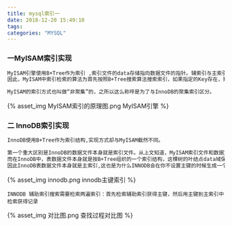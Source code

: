 ```yaml
---
title: mysql索引一
date: 2018-12-20 15:49:10
tags:
categories: "MYSQL"
---
```

### 一MyISAM索引实现

``` bash
MyISAM引擎使用B+Tree作为索引 ,索引文件的data存储指向数据文件的指针。辅索引与主索引基本一致，但是辅索引不用保证唯一性.
因此，MyISAM中索引检索的算法为首先按照B+Tree搜索算法搜索索引，如果指定的Key存在，则取出其data域的值，然后以data域的值为地址读取相应数据记录。

MyISAM的索引方式也叫做“非聚集”的，之所以这么称呼是为了与InnoDB的聚集索引区分。
```
{% asset_img MyISAM索引的原理图.png MyISAM引擎 %}

### 二 InnoDB索引实现

``` bash
InnoDB使用B+Tree作为索引结构,实现方式却与MyISAM截然不同。

第一个重大区别是InnoDB的数据文件本身就是索引文件。从上文知道，MyISAM索引文件和数据文件是分离的，索引文件仅保存数据记录的地址。
而在InnoDB中，表数据文件本身就是按B+Tree组织的一个索引结构，这棵树的叶结点data域保存了完整的数据记录。这个索引的key是数据表的主键，
因此InnoDB表数据文件本身就是主索引,这也是为什么INNODB会在你不设置主键的时候生成一个隐含字段作为主键
```

{% asset_img innodb.png innodb主键索引 %}

```
INNODB 辅助索引搜索需要检索两遍索引：首先检索辅助索引获得主键，然后用主键到主索引中检索获得记录
```
{% asset_img 对比图.png 查找过程对比图 %}